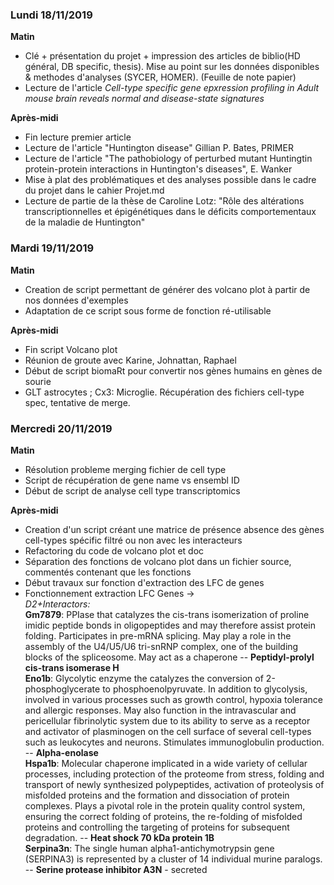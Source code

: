 ### Lundi 18/11/2019
**Matin**  
* Clé + présentation du projet + impression des articles de biblio(HD général, DB specific, thesis). Mise au point sur les données disponibles & methodes d'analyses (SYCER, HOMER). (Feuille de note papier)  
* Lecture de l'article *Cell-type specific gene epxression profiling in Adult mouse brain reveals normal and disease-state signatures*  

**Après-midi**  
* Fin lecture premier article  
* Lecture de l'article "Huntington disease" Gillian P. Bates, PRIMER  
* Lecture de l'article "The pathobiology of perturbed mutant Huntingtin protein-protein interactions in Huntington's diseases", E. Wanker  
* Mise à plat des problématiques et des analyses possible dans le cadre du projet dans le cahier Projet.md
* Lecture de partie de la thèse de Caroline Lotz: "Rôle des altérations transcriptionnelles et épigénétiques dans le déficits comportementaux de la maladie de Huntington"

### Mardi 19/11/2019
**Matin**  
* Creation de script permettant de générer des volcano plot à partir de nos données d'exemples
* Adaptation de ce script sous forme de fonction ré-utilisable

**Après-midi** 
* Fin script Volcano plot
* Réunion de groute avec Karine, Johnattan, Raphael
* Début de script biomaRt pour convertir nos gènes humains en gènes de sourie
* GLT astrocytes ; Cx3: Microglie. Récupération des fichiers cell-type spec, tentative de merge.

### Mercredi 20/11/2019
**Matin**
* Résolution probleme merging fichier de cell type
* Script de récupération de gene name vs ensembl ID
* Début de script de analyse cell type transcriptomics

**Après-midi**
* Creation d'un script créant une matrice de présence absence des gènes cell-types spécific filtré ou non avec les interacteurs
* Refactoring du code de volcano plot et doc
* Séparation des fonctions de volcano plot dans un fichier source, commentés contenant que les fonctions
* Début travaux sur fonction d'extraction des LFC de genes
* Fonctionnement extraction LFC Genes ->  
    *D2+Interactors:*  
        **Gm7879**: PPIase that catalyzes the cis-trans isomerization of proline imidic peptide bonds in oligopeptides and may therefore assist protein folding. Participates in pre-mRNA splicing. May play a role in the assembly of the U4/U5/U6 tri-snRNP complex, one of the building blocks of the spliceosome. May act as a chaperone -- **Peptidyl-prolyl cis-trans isomerase H**  
        **Eno1b**: Glycolytic enzyme the catalyzes the conversion of 2-phosphoglycerate to phosphoenolpyruvate. In addition to glycolysis, involved in various processes such as growth control, hypoxia tolerance and allergic responses. May also function in the intravascular and pericellular fibrinolytic system due to its ability to serve as a receptor and activator of plasminogen on the cell surface of several cell-types such as leukocytes and neurons. Stimulates immunoglobulin production. -- **Alpha-enolase**  
        **Hspa1b**: Molecular chaperone implicated in a wide variety of cellular processes, including protection of the proteome from stress, folding and transport of newly synthesized polypeptides, activation of proteolysis of misfolded proteins and the formation and dissociation of protein complexes. Plays a pivotal role in the protein quality control system, ensuring the correct folding of proteins, the re-folding of misfolded proteins and controlling the targeting of proteins for subsequent degradation.  -- **Heat shock 70 kDa protein 1B**  
        **Serpina3n**: The single human alpha1-antichymotrypsin gene (SERPINA3) is represented by a cluster of 14 individual murine paralogs. -- **Serine protease inhibitor A3N** - secreted  